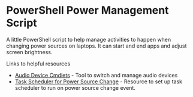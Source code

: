 # PowerShell Power Management Script

A little PowerShell script to help manage activities to happen when changing power sources on laptops. It can start and end apps and adjust screen brightness.

Links to helpful resources
- [Audio Device Cmdlets](https://github.com/frgnca/AudioDeviceCmdlets) - Tool to switch and manage audio devices
- [Task Scheduler for Power Source Change](https://www.quora.com/What-is-a-software-that-can-open-close-programs-based-on-battery-AC-power-I-am-using-a-laptop-1) - Resource to set up task scheduler to run on power source change event.

